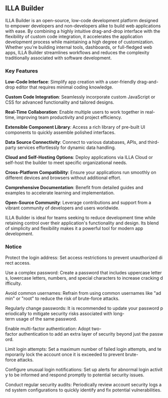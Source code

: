 ## ILLA Builder

ILLA Builder is an open-source, low-code development platform designed to empower developers and non-developers alike to build web applications with ease. By combining a highly intuitive drag-and-drop interface with the flexibility of custom code integration, it accelerates the application development process while maintaining a high degree of customization. Whether you're building internal tools, dashboards, or full-fledged web apps, ILLA Builder streamlines workflows and reduces the complexity traditionally associated with software development.

### Key Features

**Low-Code Interface**: Simplify app creation with a user-friendly drag-and-drop editor that requires minimal coding knowledge.

**Custom Code Integration**: Seamlessly incorporate custom JavaScript or CSS for advanced functionality and tailored designs.

**Real-Time Collaboration**: Enable multiple users to work together in real-time, improving team productivity and project efficiency.

**Extensible Component Library**: Access a rich library of pre-built UI components to quickly assemble polished interfaces.

**Data Source Connectivity**: Connect to various databases, APIs, and third-party services effortlessly for dynamic data handling.

**Cloud and Self-Hosting Options**: Deploy applications via ILLA Cloud or self-host the builder to meet specific organizational needs.

**Cross-Platform Compatibility**: Ensure your applications run smoothly on different devices and browsers without additional effort.

**Comprehensive Documentation**: Benefit from detailed guides and examples to accelerate learning and implementation.

**Open-Source Community**: Leverage contributions and support from a vibrant community of developers and users worldwide.

ILLA Builder is ideal for teams seeking to reduce development time while retaining control over their application's functionality and design. Its blend of simplicity and flexibility makes it a powerful tool for modern app development.

### Notice

Protect the login address: Set access restrictions to prevent unauthorized direct access.
    
Use a complex password: Create a password that includes uppercase letters, lowercase letters, numbers, and special characters to increase cracking difficulty.
    
Avoid common usernames: Refrain from using common usernames like "admin" or "root" to reduce the risk of brute-force attacks.
    
Regularly change passwords: It is recommended to update your password periodically to mitigate security risks associated with long-term usage of the same password.
    
Enable multi-factor authentication: Adopt two-factor authentication to add an extra layer of security beyond just the password.
    
Limit login attempts: Set a maximum number of failed login attempts, and temporarily lock the account once it is exceeded to prevent brute-force attacks.
    
Configure unusual login notifications: Set up alerts for abnormal login activity to be informed and respond promptly to potential security issues.
    
Conduct regular security audits: Periodically review account security logs and system configurations to quickly identify and fix potential vulnerabilities.
        